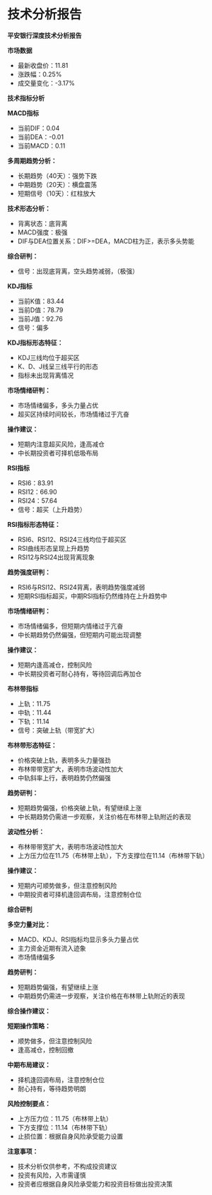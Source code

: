 # 技术分析报告

**平安银行深度技术分析报告**

**市场数据**

* 最新收盘价：11.81
* 涨跌幅：0.25%
* 成交量变化：-3.17%

**技术指标分析**

**MACD指标**

* 当前DIF：0.04
* 当前DEA：-0.01
* 当前MACD：0.11

**多周期趋势分析：**

* 长期趋势（40天）：强势下跌
* 中期趋势（20天）：横盘震荡
* 短期信号（10天）：红柱放大

**技术形态分析：**

* 背离状态：底背离
* MACD强度：极强
* DIF与DEA位置关系：DIF>=DEA，MACD柱为正，表示多头势能

**综合研判：**

* 信号：出现底背离，空头趋势减弱，（极强）

**KDJ指标**

* 当前K值：83.44
* 当前D值：78.79
* 当前J值：92.76
* 信号：偏多

**KDJ指标形态特征：**

* KDJ三线均位于超买区
* K、D、J线呈三线平行的形态
* 指标未出现背离情况

**市场情绪研判：**

* 市场情绪偏多，多头力量占优
* 超买区持续时间较长，市场情绪过于亢奋

**操作建议：**

* 短期内注意超买风险，逢高减仓
* 中长期投资者可择机低吸布局

**RSI指标**

* RSI6：83.91
* RSI12：66.90
* RSI24：57.64
* 信号：超买（上升趋势）

**RSI指标形态特征：**

* RSI6、RSI12、RSI24三线均位于超买区
* RSI曲线形态呈现上升趋势
* RSI12与RSI24出现背离现象

**趋势强度研判：**

* RSI6与RSI12、RSI24背离，表明趋势强度减弱
* 短期RSI指标超买，中期RSI指标仍然维持在上升趋势中

**市场情绪研判：**

* 市场情绪偏多，但短期内情绪过于亢奋
* 中长期趋势仍然偏强，但短期内可能出现调整

**操作建议：**

* 短期内逢高减仓，控制风险
* 中长期投资者可耐心持有，等待回调后再加仓

**布林带指标**

* 上轨：11.75
* 中轨：11.44
* 下轨：11.14
* 信号：突破上轨（带宽扩大）

**布林带形态特征：**

* 价格突破上轨，表明多头力量强劲
* 布林带带宽扩大，表明市场波动性加大
* 中轨斜率上行，表明趋势仍然偏强

**趋势研判：**

* 短期趋势偏强，价格突破上轨，有望继续上涨
* 中长期趋势仍需进一步观察，关注价格在布林带上轨附近的表现

**波动性分析：**

* 布林带带宽扩大，表明市场波动性加大
* 上方压力位在11.75（布林带上轨），下方支撑位在11.14（布林带下轨）

**操作建议：**

* 短期内可顺势做多，但注意控制风险
* 中期投资者可择机逢回调布局，注意控制仓位

**综合研判**

**多空力量对比：**

* MACD、KDJ、RSI指标均显示多头力量占优
* 主力资金近期有流入迹象
* 市场情绪偏多

**趋势研判：**

* 短期趋势偏强，有望继续上涨
* 中期趋势仍需进一步观察，关注价格在布林带上轨附近的表现

**综合操作建议：**

**短期操作策略：**

* 顺势做多，但注意控制风险
* 逢高减仓，控制回撤

**中期布局建议：**

* 择机逢回调布局，注意控制仓位
* 耐心持有，等待趋势明朗

**风险控制要点：**

* 上方压力位：11.75（布林带上轨）
* 下方支撑位：11.14（布林带下轨）
* 止损位置：根据自身风险承受能力设置

**注意事项：**

* 技术分析仅供参考，不构成投资建议
* 投资有风险，入市需谨慎
* 投资者应根据自身风险承受能力和投资目标做出投资决策